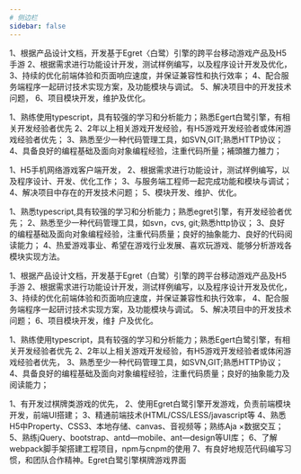 ```yaml
---
# 侧边栏
sidebar: false
---
```


1、根据产品设计文档，开发基于Egret〈白鹭）引擎的跨平台移动游戏产品及H5手游
2、根据需求进行功能设计开发，测试样例编写，以及程序设计开发及优化，
3、持续的优化前端体验和页面响应速度，并保证兼容性和执行效率；
4、配合服务端程序一起研讨技术实现方案，及功能模块与调试。
5、解决项目中的开发技术问题，
6、项目模块开发，维护及优化。

1、熟练使用typescript，具有较强的学习和分析能力；熟悉Egert白鹭引擎，有相关开发经验者优先
2、2年以上相关游戏开发经验，有H5游戏开发经验者或体闲游戏经验者优先；
3、熟悉至少一种代码管理工具，如SVN,GIT;熟悉HTTP协议；
4、具备良好的编程基础及面向对象编程经验，注重代码所量；補頭雒力雒力；

1、H5手机网络游戏客户端开发，
2、根据需求进行功能设计，测试样例编写，以及程序设计、开发、优化工作；
3、与服务端工程师一起完成功能和模块与调试；
4、解决项目中存在的开发技术问题；
5、模块开发、维护、优化。

1、熟悉typescript,具有较强的学习和分析能力；熟悉egret引擎，有开发经验者优先；
2、熟悉至少一种代码管理工具，如svn，cvs, git;熟悉http协议；
3、良好的编程基础及面向对象编程经验，注重代码质量；良好的抽象能力、良好的代码阅读能力；
4、热爱游戏事业、希望在游戏行业发展、喜欢玩游戏、能够分析游戏各模块实现方法。 

1、根据产品设计文档，开发基于Egret（白鹭）引擎的跨平台移动游戏产品及H5手游
2、根据需求进行功能设计开发，测试样例编写，以及程序设计开发及优化，
3、持续的优化前端体验和页面响应速度，并保证兼容性和执行效率，
4、配合服务端程序一起研讨技术实现方案，及功能模块与调试。
5、解决项目中的开发技术问题；
6、项目模块开发，维扌户及优化。

1、熟练使用typescript，具有较强的学习和分析能力；熟悉Egert白鹭引擎，有相关开发经验者优先
2、2年以上相关游戏开发经验，有H5游戏开发经验者或体闲游戏经验者优先，
3、熟悉至少一种代码管理工具，如SVN,GIT;熟悉HTTP协议；
4、具备良好的编程基础及面向对象编程经验，注重代码质量；良好的抽象能力及阅读能力；

1、有开发过棋牌类游戏的优先，
2、使用Egret白鹭引擎开发游戏，负责前端模块开发，前端UI搭建；
3、精通前端技术(HTML/CSS/LESS/javascript等
4、熟悉H5中Property、CSS3、本地存储、canvas、音视频等；熟练Aja ×数据交互；
5、熟练jQuery、bootstrap、antd—mobile、ant—design等UI库；
6、了解webpack脚手架搭建工程项目，npm与cnpm的使用
7、有良好地规范代码编写习惯，和团队合作精神。Egret白鹭引擎棋牌游戏界面
